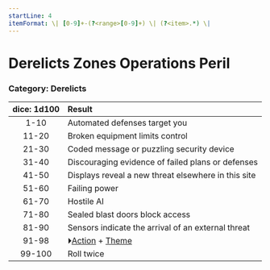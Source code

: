 ```yaml
---
startLine: 4
itemFormat: \| [0-9]+-(?<range>[0-9]+) \| (?<item>.*) \|
---
```

# Derelicts Zones Operations Peril
### Category: Derelicts

| dice: 1d100 | Result |
|:----:|:-------|
| 1-10 | Automated defenses target you |
| 11-20 | Broken equipment limits control |
| 21-30 | Coded message or puzzling security device |
| 31-40 | Discouraging evidence of failed plans or defenses |
| 41-50 | Displays reveal a new threat elsewhere in this site |
| 51-60 | Failing power |
| 61-70 | Hostile AI |
| 71-80 | Sealed blast doors block access |
| 81-90 | Sensors indicate the arrival of an external threat |
| 91-98 | ⏵[Action](Core_Action.md) + [Theme](Core_Theme.md) |
| 99-100 | Roll twice |
